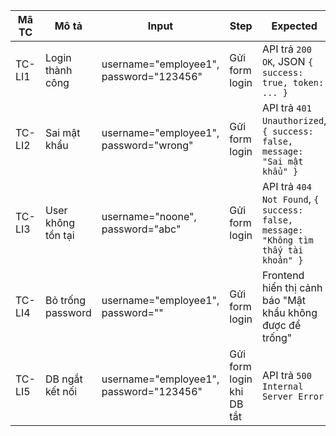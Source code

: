 | Mã TC  | Mô tả              | Input                                   | Step                      | Expected                                                                           |
| ------ | ------------------ | --------------------------------------- | ------------------------- | ---------------------------------------------------------------------------------- |
| TC-LI1 | Login thành công   | username="employee1", password="123456" | Gửi form login            | API trả `200 OK`, JSON `{ success: true, token: ... }`                             |
| TC-LI2 | Sai mật khẩu       | username="employee1", password="wrong"  | Gửi form login            | API trả `401 Unauthorized`, `{ success: false, message: "Sai mật khẩu" }`          |
| TC-LI3 | User không tồn tại | username="noone", password="abc"        | Gửi form login            | API trả `404 Not Found`, `{ success: false, message: "Không tìm thấy tài khoản" }` |
| TC-LI4 | Bỏ trống password  | username="employee1", password=""       | Gửi form login            | Frontend hiển thị cảnh báo "Mật khẩu không được để trống"                          |
| TC-LI5 | DB ngắt kết nối    | username="employee1", password="123456" | Gửi form login khi DB tắt | API trả `500 Internal Server Error`                                                |
